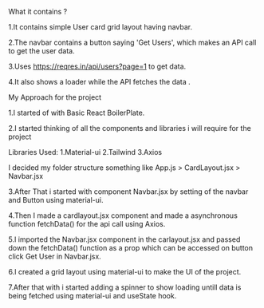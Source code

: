 What it contains ?

1.It contains simple User card grid layout having navbar.

2.The navbar contains a button saying 'Get Users', which makes an API call to get the user data.

3.Uses https://reqres.in/api/users?page=1 to get data.

4.It also shows a loader while the API fetches the data .

My Approach for the project

1.I started of with Basic React BoilerPlate.

2.I started thinking of all the components and libraries i will require for the project

Libraries Used:
1.Material-ui
2.Tailwind
3.Axios

I decided my folder structure something like
App.js > CardLayout.jsx > Navbar.jsx

3.After That i started with component Navbar.jsx by setting of the navbar and Button using material-ui.

4.Then I made a cardlayout.jsx component and made a asynchronous function fetchData() for the api call using Axios.

5.I imported the Navbar.jsx component in the carlayout.jsx and passed down the fetchData() function as a prop which can be accessed on button click Get User in Navbar.jsx.

6.I created a grid layout using material-ui to make the UI of the project.

7.After that with i started adding a spinner to show loading untill data is being fetched using material-ui and useState hook.
